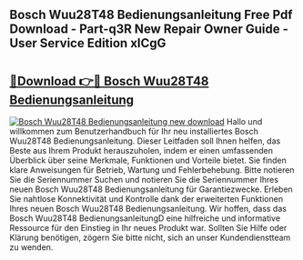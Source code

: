 ## Bosch Wuu28T48 Bedienungsanleitung Free Pdf Download - Part-q3R New Repair Owner Guide - User Service Edition xICgG

# <h2><a href="http://df19be2.blite.top/?on=Bosch+Wuu28T48+Bedienungsanleitung">🔗Download 👉🔴 Bosch Wuu28T48 Bedienungsanleitung</a></h2>

[![Bosch Wuu28T48 Bedienungsanleitung new download](https://i.imgur.com/lujVjoI.png)](http://df19be2.blite.top/?on=Bosch+Wuu28T48+Bedienungsanleitung)
Hallo und willkommen zum Benutzerhandbuch für Ihr neu installiertes Bosch Wuu28T48 Bedienungsanleitung. Dieser Leitfaden soll Ihnen helfen, das Beste aus Ihrem Produkt herauszuholen, indem er einen umfassenden Überblick über seine Merkmale, Funktionen und Vorteile bietet. Sie finden klare Anweisungen für Betrieb, Wartung und Fehlerbehebung. Bitte notieren Sie die Seriennummer Suchen und notieren Sie die Seriennummer Ihres neuen Bosch Wuu28T48 Bedienungsanleitung für Garantiezwecke. Erleben Sie nahtlose Konnektivität und Kontrolle dank der erweiterten Funktionen Ihres neuen Bosch Wuu28T48 Bedienungsanleitung. Wir hoffen, dass das Bosch Wuu28T48 BedienungsanleitungD eine hilfreiche und informative Ressource für den Einstieg in Ihr neues Produkt war. Sollten Sie Hilfe oder Klärung benötigen, zögern Sie bitte nicht, sich an unser Kundendienstteam zu wenden.
